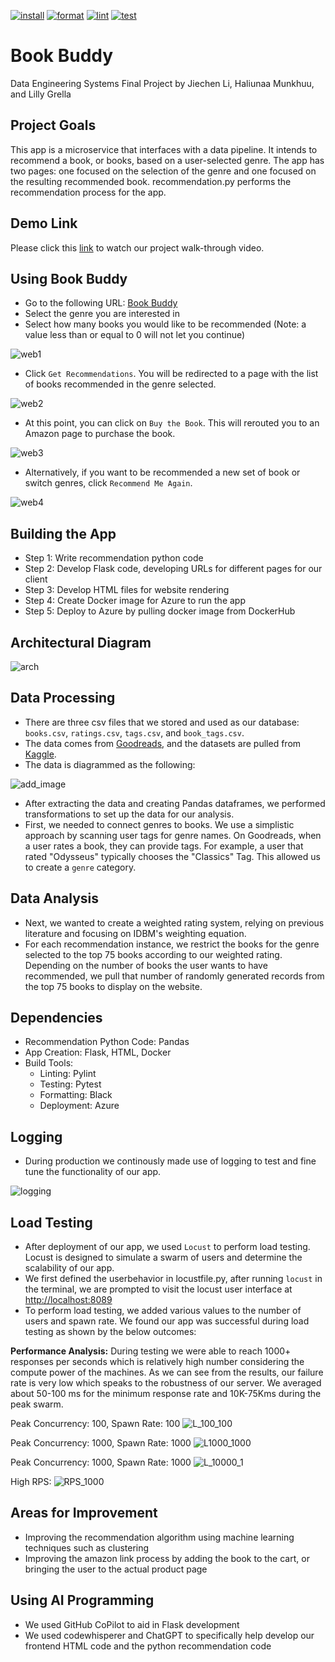 [![install](https://github.com/nogibjj/Final_LG_JL_KM/actions/workflows/install.yml/badge.svg)](https://github.com/nogibjj/Final_LG_JL_KM/actions/workflows/install.yml) [![format](https://github.com/nogibjj/Final_LG_JL_KM/actions/workflows/format.yml/badge.svg)](https://github.com/nogibjj/Final_LG_JL_KM/actions/workflows/format.yml) [![lint](https://github.com/nogibjj/Final_LG_JL_KM/actions/workflows/lint.yml/badge.svg)](https://github.com/nogibjj/Final_LG_JL_KM/actions/workflows/lint.yml)  [![test](https://github.com/nogibjj/Final_LG_JL_KM/actions/workflows/test.yml/badge.svg)](https://github.com/nogibjj/Final_LG_JL_KM/actions/workflows/test.yml)

# Book Buddy

Data Engineering Systems Final Project by Jiechen Li, Haliunaa Munkhuu, and Lilly Grella

## Project Goals

This app is a microservice that interfaces with a data pipeline. It intends to recommend a book, or books, based on a user-selected genre.
The app has two pages: one focused on the selection of the genre and one focused on the resulting recommended book.
recommendation.py performs the recommendation process for the app.

## Demo Link

Please click this [link](https://youtu.be/SxbY_kcvkrA) to watch our project walk-through video.

## Using Book Buddy

* Go to the following URL: [Book Buddy](https://bookbuddy3.azurewebsites.net/)
* Select the genre you are interested in
* Select how many books you would like to be recommended (Note: a value less than or equal to 0 will not let you continue)

![web1](imgs/web1.png)

* Click `Get Recommendations`. You will be redirected to a page with the list of books recommended in the genre selected.

![web2](imgs/web2.png)

* At this point, you can click on `Buy the Book`. This will rerouted you to an Amazon page to purchase the book.

![web3](imgs/web3.png)

* Alternatively, if you want to be recommended a new set of book or switch genres, click `Recommend Me Again`.

![web4](imgs/web4.png)

## Building the App

* Step 1: Write recommendation python code
* Step 2: Develop Flask code, developing URLs for different pages for our client
* Step 3: Develop HTML files for website rendering
* Step 4: Create Docker image for Azure to run the app
* Step 5: Deploy to Azure by pulling docker image from DockerHub

## Architectural Diagram

![arch](imgs/archDiagram.drawio.png)

## Data Processing

* There are three csv files that we stored and used as our database: ``books.csv``, ``ratings.csv``, ``tags.csv``, and ``book_tags.csv``.
* The data comes from [Goodreads](https://www.goodreads.com/), and the datasets are pulled from [Kaggle](https://www.kaggle.com/).
* The data is diagrammed as the following:

![add_image](imgs/add_image.png)

* After extracting the data and creating Pandas dataframes, we performed transformations to set up the data for our analysis.
* First, we needed to connect genres to books. We use a simplistic approach by scanning user tags for genre names. On Goodreads, when a user rates a book, they can provide tags. For example, a user that rated "Odysseus" typically chooses the "Classics" Tag. This allowed us to create a `genre` category.

## Data Analysis

* Next, we wanted to create a weighted rating system, relying on previous literature and focusing on IDBM's weighting equation.
* For each recommendation instance, we restrict the books for the genre selected to the top 75 books according to our weighted rating. Depending on the number of books the user wants to have recommended, we pull that number of randomly generated records from the top 75 books to display on the website.

## Dependencies

* Recommendation Python Code: Pandas
* App Creation: Flask, HTML, Docker
* Build Tools:
  * Linting: Pylint
  * Testing: Pytest
  * Formatting: Black
  * Deployment: Azure

## Logging

* During production we continously made use of logging to test and fine tune the functionality of our app.
  
![logging](imgs/logging.png)

## Load Testing

* After deployment of our app, we used `Locust` to perform load testing. Locust is designed to simulate a swarm of users and determine the scalability of our app.
* We first defined the userbehavior in locustfile.py, after running `locust` in the terminal, we are prompted to visit the locust user interface at <http://localhost:8089>
* To perform load testing, we added various values to the number of users and spawn rate. We found our app was successful during load testing as shown by the below outcomes:

**Performance Analysis:** During testing we were able to reach 1000+ responses per seconds which is relatively high number considering the compute power of the machines. As we can see from the results, our failure rate is very low which speaks to the robustness of our server. We averaged about 50-100 ms for the minimum response rate and 10K-75Kms during the peak swarm.  

Peak Concurrency: 100, Spawn Rate: 100
![L_100_100](imgs/L_100_100.png)

Peak Concurrency: 1000, Spawn Rate: 1000
![L1000_1000](imgs/L1000_1000.png)

Peak Concurrency: 1000, Spawn Rate: 1000
![L_10000_1](imgs/L_10000_1.png)

High RPS:
![RPS_1000](imgs/RPS_1000+.png)

## Areas for Improvement

* Improving the recommendation algorithm using machine learning techniques such as clustering
* Improving the amazon link process by adding the book to the cart, or bringing the user to the actual product page

## Using AI Programming

* We used GitHub CoPilot to aid in Flask development
* We used codewhisperer and ChatGPT to specifically help develop our frontend HTML code and the python recommendation code
